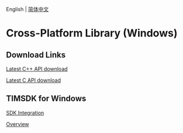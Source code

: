 English | [简体中文](./README.md)

# Cross-Platform Library (Windows)

## Download Links

[Latest C++ API download](https://im.sdk.cloud.tencent.cn/download/plus/6.2.2363/cross_platform/ImSDK_Windows_CPP_6.2.2367.zip)

[Latest C API download](https://im.sdk.cloud.tencent.cn/download/plus/6.2.2363/cross_platform/ImSDK_Windows_C_6.2.2367.zip)

## TIMSDK for Windows

[SDK Integration](https://intl.cloud.tencent.com/document/product/1047/34310)

[Overview](https://intl.cloud.tencent.com/document/product/1047/34304)

